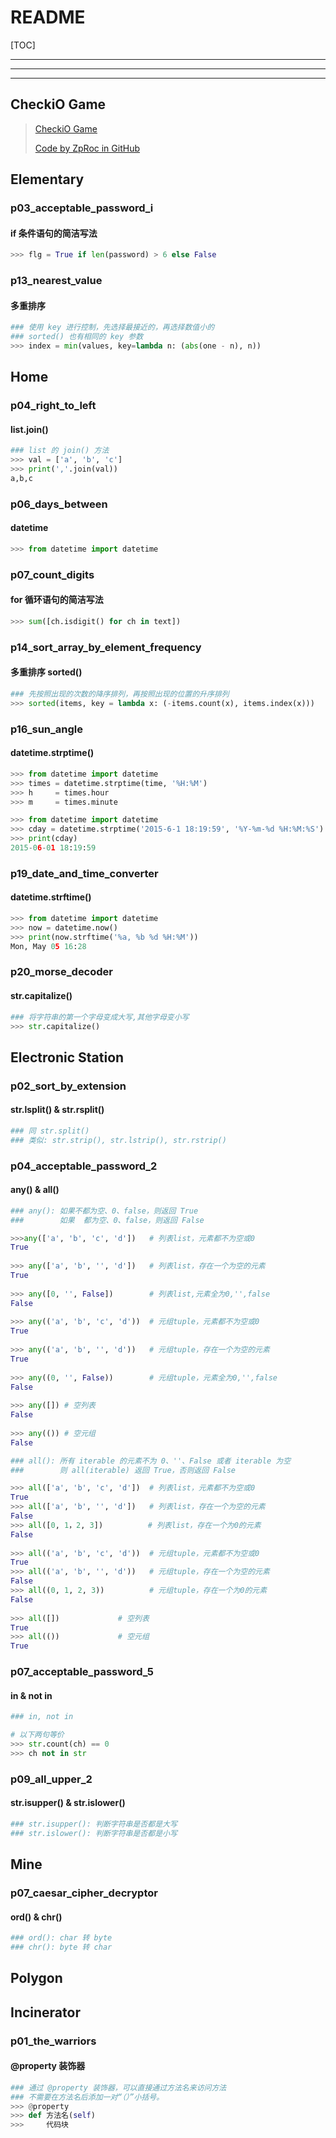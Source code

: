 # README



[TOC]



---
---
---



## CheckiO Game


>   [CheckiO Game](https://py.checkio.org/)
>
>   [Code by ZpRoc in GitHub](https://github.com/ZpRoc/checkio)



## Elementary


### p03_acceptable_password_i

#### if 条件语句的简洁写法

```python
>>> flg = True if len(password) > 6 else False
```


### p13_nearest_value

#### 多重排序

```python
### 使用 key 进行控制，先选择最接近的，再选择数值小的
### sorted() 也有相同的 key 参数
>>> index = min(values, key=lambda n: (abs(one - n), n))
```



## Home


### p04_right_to_left

#### list.join()

```python
### list 的 join() 方法
>>> val = ['a', 'b', 'c']
>>> print(','.join(val))
a,b,c
```


### p06_days_between

#### datetime

```python
>>> from datetime import datetime
```


### p07_count_digits

#### for 循环语句的简洁写法

```python
>>> sum([ch.isdigit() for ch in text])
```


### p14_sort_array_by_element_frequency

#### 多重排序 sorted()

```python
### 先按照出现的次数的降序排列，再按照出现的位置的升序排列
>>> sorted(items, key = lambda x: (-items.count(x), items.index(x)))
```


### p16_sun_angle

#### datetime.strptime()

```python
>>> from datetime import datetime
>>> times = datetime.strptime(time, '%H:%M')
>>> h     = times.hour
>>> m     = times.minute
```

```python
>>> from datetime import datetime
>>> cday = datetime.strptime('2015-6-1 18:19:59', '%Y-%m-%d %H:%M:%S')
>>> print(cday)
2015-06-01 18:19:59
```


### p19_date_and_time_converter

#### datetime.strftime()

```python
>>> from datetime import datetime
>>> now = datetime.now()
>>> print(now.strftime('%a, %b %d %H:%M'))
Mon, May 05 16:28
```


### p20_morse_decoder

#### str.capitalize()

```python
### 将字符串的第一个字母变成大写,其他字母变小写
>>> str.capitalize()
```



## Electronic Station


### p02_sort_by_extension

#### str.lsplit() & str.rsplit()

```python
### 同 str.split()
### 类似: str.strip(), str.lstrip(), str.rstrip()
```


### p04_acceptable_password_2

#### any() & all()

```python
### any(): 如果不都为空、0、false，则返回 True
###        如果  都为空、0、false，则返回 False

>>>any(['a', 'b', 'c', 'd'])   # 列表list，元素都不为空或0
True
 
>>> any(['a', 'b', '', 'd'])   # 列表list，存在一个为空的元素
True
 
>>> any([0, '', False])        # 列表list,元素全为0,'',false
False
 
>>> any(('a', 'b', 'c', 'd'))  # 元组tuple，元素都不为空或0
True
 
>>> any(('a', 'b', '', 'd'))   # 元组tuple，存在一个为空的元素
True
 
>>> any((0, '', False))        # 元组tuple，元素全为0,'',false
False
  
>>> any([]) # 空列表
False
 
>>> any(()) # 空元组
False
```

```python
### all(): 所有 iterable 的元素不为 0、''、False 或者 iterable 为空
###        则 all(iterable) 返回 True，否则返回 False

>>> all(['a', 'b', 'c', 'd'])  # 列表list，元素都不为空或0
True
>>> all(['a', 'b', '', 'd'])   # 列表list，存在一个为空的元素
False
>>> all([0, 1，2, 3])          # 列表list，存在一个为0的元素
False
   
>>> all(('a', 'b', 'c', 'd'))  # 元组tuple，元素都不为空或0
True
>>> all(('a', 'b', '', 'd'))   # 元组tuple，存在一个为空的元素
False
>>> all((0, 1, 2, 3))          # 元组tuple，存在一个为0的元素
False
   
>>> all([])             # 空列表
True
>>> all(())             # 空元组
True
```


### p07_acceptable_password_5

#### in & not in

```python
### in, not in

# 以下两句等价
>>> str.count(ch) == 0
>>> ch not in str
```


### p09_all_upper_2

#### str.isupper() & str.islower()

```python
### str.isupper(): 判断字符串是否都是大写
### str.islower(): 判断字符串是否都是小写
```



## Mine


### p07_caesar_cipher_decryptor

#### ord() & chr()

```python
### ord(): char 转 byte
### chr(): byte 转 char
```



## Polygon









## Incinerator


### p01_the_warriors

#### @property 装饰器

```python
### 通过 @property 装饰器，可以直接通过方法名来访问方法
### 不需要在方法名后添加一对“（）”小括号。
>>> @property
>>> def 方法名(self)
>>>     代码块
```




